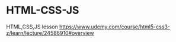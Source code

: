 # HTML-CSS-JS
HTML,CSS,JS lesson
https://www.udemy.com/course/html5-css3-z/learn/lecture/24586910#overview
